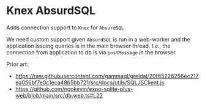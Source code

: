 # Knex AbsurdSQL

Adds connection support to `Knex` for `AbsurdSQL`

We need custom support given `AbsurdSQL` is run in a web-worker and the application issuing queries is in the main browser thread. I.e., the connection from application to db is via `postMessage` in the browser.

Prior art:
- https://raw.githubusercontent.com/gammaql/greldal/20f65226256ec217ea056bf7e0c1eca48b5bb721/src/docs/utils/SQLJSClient.js
- https://github.com/ngokevin/expo-sqlite-plus-web/blob/main/src/db.web.ts#L22